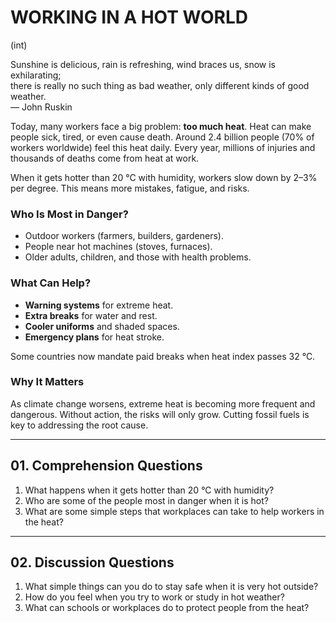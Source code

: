 # WORKING IN A HOT WORLD

(int)

Sunshine is delicious, rain is refreshing, wind braces us, snow is exhilarating;  
there is really no such thing as bad weather, only different kinds of good weather.  
— John Ruskin

Today, many workers face a big problem: **too much heat**. Heat can make people sick, tired, or even cause death. Around 2.4 billion people (70% of workers worldwide) feel this heat daily. Every year, millions of injuries and thousands of deaths come from heat at work.

When it gets hotter than 20 °C with humidity, workers slow down by 2–3% per degree. This means more mistakes, fatigue, and risks.

### Who Is Most in Danger?
- Outdoor workers (farmers, builders, gardeners).  
- People near hot machines (stoves, furnaces).  
- Older adults, children, and those with health problems.  

### What Can Help?
- **Warning systems** for extreme heat.  
- **Extra breaks** for water and rest.  
- **Cooler uniforms** and shaded spaces.  
- **Emergency plans** for heat stroke.  

Some countries now mandate paid breaks when heat index passes 32 °C.

### Why It Matters
As climate change worsens, extreme heat is becoming more frequent and dangerous. Without action, the risks will only grow. Cutting fossil fuels is key to addressing the root cause.

---

## 01. Comprehension Questions
1. What happens when it gets hotter than 20 °C with humidity?  
2. Who are some of the people most in danger when it is hot?  
3. What are some simple steps that workplaces can take to help workers in the heat?  

---

## 02. Discussion Questions
1. What simple things can you do to stay safe when it is very hot outside?  
2. How do you feel when you try to work or study in hot weather?  
3. What can schools or workplaces do to protect people from the heat?  
